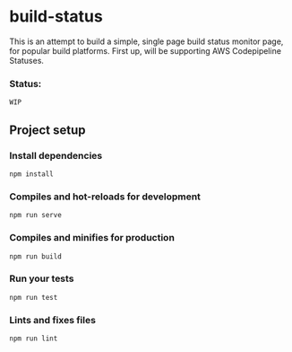 # build-status
 
This is an attempt to build a simple, single page build status monitor page, for popular build platforms.
First up, will be supporting AWS Codepipeline Statuses.

### Status: 
```WIP```

## Project setup
### Install dependencies 
```
npm install
```

### Compiles and hot-reloads for development
```
npm run serve
```

### Compiles and minifies for production
```
npm run build
```

### Run your tests
```
npm run test
```

### Lints and fixes files
```
npm run lint
```
